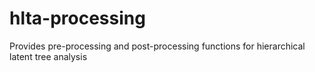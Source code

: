 # hlta-processing
Provides pre-processing and post-processing functions for hierarchical latent tree analysis

